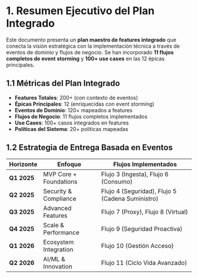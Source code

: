 # 1. Resumen Ejecutivo del Plan Integrado

Este documento presenta un **plan maestro de features integrado** que conecta la visión estratégica con la implementación técnica a través de eventos de dominio y flujos de negocio. Se han incorporado **11 flujos completos de event storming** y **100+ use cases** en las 12 épicas principales.

## 1.1 Métricas del Plan Integrado
- **Features Totales**: 200+ (con contexto de eventos)
- **Épicas Principales**: 12 (enriquecidas con event storming)  
- **Eventos de Dominio**: 120+ mapeados a features
- **Flujos de Negocio**: 11 flujos completos implementados
- **Use Cases**: 100+ casos integrados en features
- **Políticas del Sistema**: 20+ políticas mapeadas

## 1.2 Estrategia de Entrega Basada en Eventos
| Horizonte | Enfoque | Flujos Implementados |
|-----------|---------|---------------------|
| **Q1 2025** | MVP Core + Foundations | Flujo 3 (Ingesta), Flujo 6 (Consumo) |
| **Q2 2025** | Security & Compliance | Flujo 4 (Seguridad), Flujo 5 (Cadena Suministro) |
| **Q3 2025** | Advanced Features | Flujo 7 (Proxy), Flujo 8 (Virtual) |
| **Q4 2025** | Scale & Performance | Flujo 9 (Seguridad Proactiva) |
| **Q1 2026** | Ecosystem Integration | Flujo 10 (Gestión Acceso) |
| **Q2 2026** | AI/ML & Innovation | Flujo 11 (Ciclo Vida Avanzado) |
